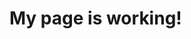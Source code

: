 <!DOCTYPE html>
<html>
  <head>
    <title>Some Github Page</title>
    <meta charset="UTF-8">
    <meta name="description" content="Just a test github page!">
  </head>


  <body>
    <h1>My page is working!</h1>
  </body>
  
</html>
